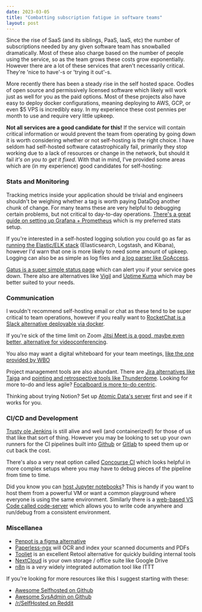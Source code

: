 ```yaml
---
date: 2023-03-05
title: "Combatting subscription fatigue in software teams"
layout: post
---
```


Since the rise of SaaS (and its siblings, PaaS, IaaS, etc) the number of subscriptions needed by any given software team has snowballed dramatically. Most of these also charge based on the number of people using the service, so as the team grows these costs grow exponentially. However there are a lot of these services that aren't necessarily critical. They're 'nice to have'-s or 'trying it out'-s. 

More recently there has been a steady rise in the self hosted space. Oodles of open source and permissively licensed software which likely will work just as well for you as the paid options. Most of these projects also have easy to deploy docker configurations, meaning deploying to AWS, GCP, or even $5 VPS is incredibly easy. In my experience these cost pennies per month to use and require very little upkeep.

**Not all services are a good candidate for this!** If the service will contain critical information or would prevent the team from operating by going down it is worth considering whether or not self-hosting is the right choice. I have seldom had self-hosted software catastrophically fail, primarily they stop working due to a lack of resources or change in the network, but should it fail *it's on you to get it fixed*. With that in mind, I've provided some areas which are (in my experience) good candidates for self-hosting:

### Stats and Monitoring

Tracking metrics inside your application should be trivial and engineers shouldn't be weighing whether a tag is worth paying DataDog another chunk of change. For many teams these are very helpful to debugging certain problems, but not critical to day-to-day operations. [There's a great guide on setting up Grafana + Prometheus](https://grafana.com/docs/grafana-cloud/quickstart/docker-compose-linux/) which is my preferred stats setup.

If you're interested in a self-hosted logging solution you could go as far as [running the Elastic/ELK stack](https://github.com/deviantony/docker-elk) (Elasticsearch, Logstash, and Kibana), however I'd warn that one is more likely to need some amount of upkeep. Logging can also be as simple as log files and [a log parser like GoAccess](https://goaccess.io/).

[Gatus is a super simple status page](https://github.com/TwiN/gatus#docker) which can alert you if your service goes down. There also are alternatives like [Vigil](https://hub.docker.com/r/valeriansaliou/vigil) and [Uptime Kuma](https://github.com/louislam/uptime-kuma#-docker) which may be better suited to your needs.

### Communication

I wouldn't recommend self-hosting email or chat as these tend to be super critical to team operations, however if you really want to [RocketChat is a Slack alternative deployable via docker](https://hub.docker.com/_/rocket-chat). 

If you're sick of the time limit on Zoom [Jitsi Meet is a good, maybe even better, alternative for videoconferencing](https://github.com/jitsi/docker-jitsi-meet).

You also may want a digital whiteboard for your team meetings, [like the one provided by WBO](https://hub.docker.com/r/lovasoa/wbo)

Project management tools are also abundant. There are [Jira alternatives like Taiga](https://github.com/taigaio/taiga-docker) and [pointing and retrospective tools like Thunderdome](https://hub.docker.com/r/stevenweathers/thunderdome-planning-poker). Looking for more to-do and less agile? [Focalboard is more to-do centric](https://hub.docker.com/r/mattermost/focalboard).

Thinking about trying Notion? Set up [Atomic Data's server](https://docs.atomicdata.dev/atomic-server.html) first and see if it works for you. 


### CI/CD and Development

[Trusty ole Jenkins](https://hub.docker.com/r/jenkins/jenkins) is still alive and well (and containerized!) for those of us that like that sort of thing. However you may be looking to set up your own runners for the CI pipelines built into [Github](https://github.com/myoung34/docker-github-actions-runner) or [Gitlab](https://docs.gitlab.com/runner/install/docker.html) to speed them up or cut back the cost.

There's also a very neat option called [Concourse CI](https://concourse-ci.org/quick-start.html) which looks helpful in more complex setups where you may have to debug pieces of the pipeline from time to time.

Did you know you can [host Jupyter notebooks](https://jupyter-docker-stacks.readthedocs.io/en/latest/)? This is handy if you want to host them from a powerful VM or want a common playground where everyone is using the same environment. Similarly there is a [web-based VS Code called code-server](https://github.com/coder/deploy-code-server) which allows you to write code anywhere and run/debug from a consistent environment.


### Miscellanea

- [Penpot is a figma alternative](https://help.penpot.app/technical-guide/getting-started/#install-with-docker)
- [Paperless-ngx](https://hub.docker.com/r/paperlessngx/paperless-ngx) will OCR and index your scanned documents and PDFs
- [Tooljet](https://hub.docker.com/r/tooljet/tooljet-ce) is an excellent Retool alternative for quickly building internal tools
- [NextCloud](https://hub.docker.com/_/nextcloud) is your own storage / office suite like Google Drive
- [n8n](https://hub.docker.com/r/n8nio/n8n) is a *very* widely integrated automation tool like ITTT 

If you're looking for more resources like this I suggest starting with these:

- [Awesome Selfhosted on Github](https://github.com/awesome-selfhosted/awesome-selfhosted)
- [Awesome SysAdmin on Github](https://github.com/awesome-foss/awesome-sysadmin)
- [/r/SelfHosted on Reddit](https://old.reddit.com/r/selfhosted/)

